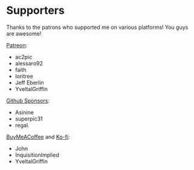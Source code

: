 # Supporters

Thanks to the patrons who supported me on various platforms! You guys are awesome!

[Patreon](https://www.patreon.com/illusion0001):

- ac2pic
- alessaro92
- faith
- Ioritree
- Jeff Eberlin
- YveltalGriffin

[Github Sponsors](https://github.com/sponsors/illusion0001):

- Asinine
- superpic31
- regal.

[BuyMeACoffee](https://www.buymeacoffee.com/illusion0001) and [Ko-fi](https://ko-fi.com/illusion0001):

- John
- InquisitionImplied
- YveltalGriffin
